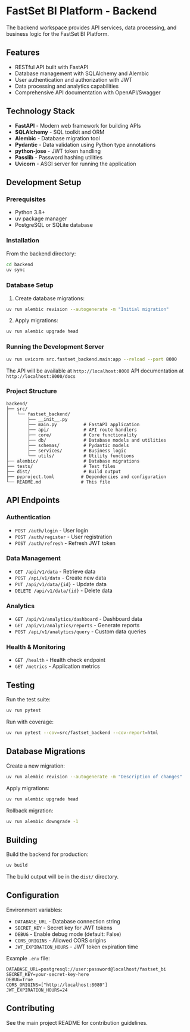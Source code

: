# FastSet BI Platform - Backend

The backend workspace provides API services, data processing, and business logic for the FastSet BI Platform.

## Features

- RESTful API built with FastAPI
- Database management with SQLAlchemy and Alembic
- User authentication and authorization with JWT
- Data processing and analytics capabilities
- Comprehensive API documentation with OpenAPI/Swagger

## Technology Stack

- **FastAPI** - Modern web framework for building APIs
- **SQLAlchemy** - SQL toolkit and ORM
- **Alembic** - Database migration tool
- **Pydantic** - Data validation using Python type annotations
- **python-jose** - JWT token handling
- **Passlib** - Password hashing utilities
- **Uvicorn** - ASGI server for running the application

## Development Setup

### Prerequisites

- Python 3.8+
- uv package manager
- PostgreSQL or SQLite database

### Installation

From the backend directory:

```bash
cd backend
uv sync
```

### Database Setup

1. Create database migrations:
```bash
uv run alembic revision --autogenerate -m "Initial migration"
```

2. Apply migrations:
```bash
uv run alembic upgrade head
```

### Running the Development Server

```bash
uv run uvicorn src.fastset_backend.main:app --reload --port 8000
```

The API will be available at `http://localhost:8000`
API documentation at `http://localhost:8000/docs`

### Project Structure

```
backend/
├── src/
│   └── fastset_backend/
│       ├── __init__.py
│       ├── main.py          # FastAPI application
│       ├── api/             # API route handlers
│       ├── core/            # Core functionality
│       ├── db/              # Database models and utilities
│       ├── schemas/         # Pydantic models
│       ├── services/        # Business logic
│       └── utils/           # Utility functions
├── alembic/                 # Database migrations
├── tests/                   # Test files
├── dist/                    # Build output
├── pyproject.toml          # Dependencies and configuration
└── README.md               # This file
```

## API Endpoints

### Authentication
- `POST /auth/login` - User login
- `POST /auth/register` - User registration
- `POST /auth/refresh` - Refresh JWT token

### Data Management
- `GET /api/v1/data` - Retrieve data
- `POST /api/v1/data` - Create new data
- `PUT /api/v1/data/{id}` - Update data
- `DELETE /api/v1/data/{id}` - Delete data

### Analytics
- `GET /api/v1/analytics/dashboard` - Dashboard data
- `GET /api/v1/analytics/reports` - Generate reports
- `POST /api/v1/analytics/query` - Custom data queries

### Health & Monitoring
- `GET /health` - Health check endpoint
- `GET /metrics` - Application metrics

## Testing

Run the test suite:

```bash
uv run pytest
```

Run with coverage:

```bash
uv run pytest --cov=src/fastset_backend --cov-report=html
```

## Database Migrations

Create a new migration:

```bash
uv run alembic revision --autogenerate -m "Description of changes"
```

Apply migrations:

```bash
uv run alembic upgrade head
```

Rollback migration:

```bash
uv run alembic downgrade -1
```

## Building

Build the backend for production:

```bash
uv build
```

The build output will be in the `dist/` directory.

## Configuration

Environment variables:

- `DATABASE_URL` - Database connection string
- `SECRET_KEY` - Secret key for JWT tokens
- `DEBUG` - Enable debug mode (default: False)
- `CORS_ORIGINS` - Allowed CORS origins
- `JWT_EXPIRATION_HOURS` - JWT token expiration time

Example `.env` file:

```env
DATABASE_URL=postgresql://user:password@localhost/fastset_bi
SECRET_KEY=your-secret-key-here
DEBUG=True
CORS_ORIGINS=["http://localhost:8080"]
JWT_EXPIRATION_HOURS=24
```

## Contributing

See the main project README for contribution guidelines.
